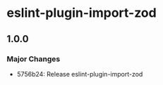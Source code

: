 # eslint-plugin-import-zod

## 1.0.0

### Major Changes

- 5756b24: Release eslint-plugin-import-zod
